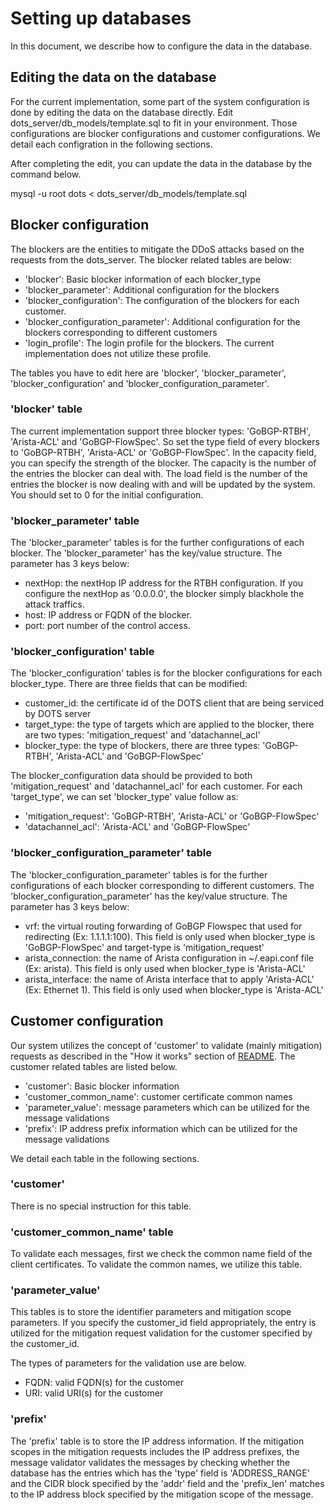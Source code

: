 # Setting up databases

In this document, we describe how to configure the data in the database.

## Editing the data on the database 

For the current implementation, some part of the system configuration is done by editing the data on the database directly. Edit dots_server/db_models/template.sql to fit in your environment. Those configurations are blocker configurations and customer configurations. We detail each configration in the following sections.

After completing the edit, you can update the data in the database by the command below.

mysql -u root dots < dots_server/db_models/template.sql 

## Blocker configuration

The blockers are the entities to mitigate the DDoS attacks based on the requests from the dots_server. The blocker related tables are below:

* 'blocker': Basic blocker information of each blocker_type
* 'blocker_parameter': Additional configuration for the blockers
* 'blocker_configuration': The configuration of the blockers for each customer.
* 'blocker_configuration_parameter': Additional configuration for the blockers corresponding to different customers
* 'login_profile': The login profile for the blockers. The current implementation does not utilize these profile.

The tables you have to edit here are 'blocker', 'blocker_parameter', 'blocker_configuration' and 'blocker_configuration_parameter'.

### 'blocker' table

The current implementation support three blocker types: 'GoBGP-RTBH', 'Arista-ACL' and 'GoBGP-FlowSpec'. So set the type field of every blockers to 'GoBGP-RTBH', 'Arista-ACL' or 'GoBGP-FlowSpec'. In the capacity field, you can specify the strength of the blocker. The capacity is the number of the entries the blocker can deal with. The load field is the number of the entries the blocker is now dealing with and will be updated by the system. You should set to 0 for the initial configuration.

### 'blocker_parameter' table

The 'blocker_parameter' tables is for the further configurations of each blocker. The 'blocker_parameter' has the key/value structure. The parameter has 3 keys below:

* nextHop: the nextHop IP address for the RTBH configuration. If you configure the nextHop as '0.0.0.0', the blocker simply blackhole the attack traffics.
* host: IP address or FQDN of the blocker.
* port: port number of the control access.

### 'blocker_configuration' table

The 'blocker_configuration' tables is for the blocker configurations for each blocker_type. There are three fields that can be modified:

* customer_id: the certificate id of the DOTS client that are being serviced by DOTS server
* target_type: the type of targets which are applied to the blocker, there are two types: 'mitigation_request' and 'datachannel_acl'
* blocker_type: the type of blockers, there are three types: 'GoBGP-RTBH', 'Arista-ACL' and 'GoBGP-FlowSpec'

The blocker_configuration data should be provided to both 'mitigation_request' and 'datachannel_acl' for each customer. For each 'target_type', we can set 'blocker_type' value follow as:

* 'mitigation_request': 'GoBGP-RTBH', 'Arista-ACL' or 'GoBGP-FlowSpec'
* 'datachannel_acl': 'Arista-ACL' and 'GoBGP-FlowSpec'

### 'blocker_configuration_parameter' table

The 'blocker_configuration_parameter' tables is for the further configurations of each blocker corresponding to different customers. The 'blocker_configuration_parameter' has the key/value structure. The parameter has 3 keys below:

* vrf: the virtual routing forwarding of GoBGP Flowspec that used for redirecting (Ex: 1.1.1.1:100). This field is only used when blocker_type is 'GoBGP-FlowSpec' and target-type is 'mitigation_request'
* arista_connection: the name of Arista configuration in ~/.eapi.conf file (Ex: arista). This field is only used when blocker_type is 'Arista-ACL'
* arista_interface: the name of Arista interface that to apply 'Arista-ACL' (Ex: Ethernet 1). This field is only used when blocker_type is 'Arista-ACL'

## Customer configuration

Our system utilizes the concept of 'customer' to validate (mainly mitigation) requests as described in the "How it works" section of [README](../README.md).  The customer related tables are listed below.

* 'customer': Basic blocker information
* 'customer_common_name': customer certificate common names
* 'parameter_value': message parameters which can be utilized for the message validations
* 'prefix': IP address prefix information which can be utilized for the message validations

We detail each table in the following sections.

### 'customer'

There is no special instruction for this table.

### 'customer_common_name' table

 To validate each messages, first we check the common name field of the client certificates. To validate the common names, we utilize this table.

### 'parameter_value'

This tables is to store the identifier parameters and mitigation scope parameters. If you specify the customer_id field appropriately, the entry is utilized for the mitigation request validation for the customer specified by the customer_id.

The types of parameters for the validation use are below.

* FQDN: valid FQDN(s) for the customer
* URI: valid URI(s) for the customer

### 'prefix'

The 'prefix' table is to store the IP address information. If the mitigation scopes in the mitigation requests includes the IP address prefixes, the message validator validates the messages by checking whether the database has the entries which has the 'type' field is 'ADDRESS_RANGE' and the CIDR block specified by the 'addr' field and the 'prefix_len' matches to the IP address block specified by the mitigation scope of the message.


